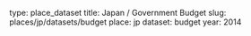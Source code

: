 type: place_dataset
title: Japan / Government Budget
slug: places/jp/datasets/budget
place: jp
dataset: budget
year: 2014
